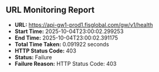 ## URL Monitoring Report

- **URL:** https://api-gw1-prod1.fisglobal.com/gw/v1/health
- **Start Time:** 2025-10-04T23:00:02.299253
- **End Time:** 2025-10-04T23:00:02.391175
- **Total Time Taken:** 0.091922 seconds
- **HTTP Status Code:** 403
- **Status:** Failure
- **Failure Reason:** HTTP Status Code: 403
